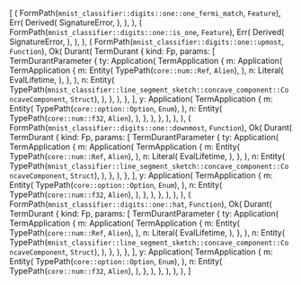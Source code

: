 [
    (
        FormPath(`mnist_classifier::digits::one::one_fermi_match`, `Feature`),
        Err(
            Derived(
                SignatureError,
            ),
        ),
    ),
    (
        FormPath(`mnist_classifier::digits::one::is_one`, `Feature`),
        Err(
            Derived(
                SignatureError,
            ),
        ),
    ),
    (
        FormPath(`mnist_classifier::digits::one::upmost`, `Function`),
        Ok(
            Durant(
                TermDurant {
                    kind: Fp,
                    params: [
                        TermDurantParameter {
                            ty: Application(
                                TermApplication {
                                    m: Application(
                                        TermApplication {
                                            m: Entity(
                                                TypePath(`core::num::Ref`, `Alien`),
                                            ),
                                            n: Literal(
                                                EvalLifetime,
                                            ),
                                        },
                                    ),
                                    n: Entity(
                                        TypePath(`mnist_classifier::line_segment_sketch::concave_component::ConcaveComponent`, `Struct`),
                                    ),
                                },
                            ),
                        },
                    ],
                    y: Application(
                        TermApplication {
                            m: Entity(
                                TypePath(`core::option::Option`, `Enum`),
                            ),
                            n: Entity(
                                TypePath(`core::num::f32`, `Alien`),
                            ),
                        },
                    ),
                },
            ),
        ),
    ),
    (
        FormPath(`mnist_classifier::digits::one::downmost`, `Function`),
        Ok(
            Durant(
                TermDurant {
                    kind: Fp,
                    params: [
                        TermDurantParameter {
                            ty: Application(
                                TermApplication {
                                    m: Application(
                                        TermApplication {
                                            m: Entity(
                                                TypePath(`core::num::Ref`, `Alien`),
                                            ),
                                            n: Literal(
                                                EvalLifetime,
                                            ),
                                        },
                                    ),
                                    n: Entity(
                                        TypePath(`mnist_classifier::line_segment_sketch::concave_component::ConcaveComponent`, `Struct`),
                                    ),
                                },
                            ),
                        },
                    ],
                    y: Application(
                        TermApplication {
                            m: Entity(
                                TypePath(`core::option::Option`, `Enum`),
                            ),
                            n: Entity(
                                TypePath(`core::num::f32`, `Alien`),
                            ),
                        },
                    ),
                },
            ),
        ),
    ),
    (
        FormPath(`mnist_classifier::digits::one::hat`, `Function`),
        Ok(
            Durant(
                TermDurant {
                    kind: Fp,
                    params: [
                        TermDurantParameter {
                            ty: Application(
                                TermApplication {
                                    m: Application(
                                        TermApplication {
                                            m: Entity(
                                                TypePath(`core::num::Ref`, `Alien`),
                                            ),
                                            n: Literal(
                                                EvalLifetime,
                                            ),
                                        },
                                    ),
                                    n: Entity(
                                        TypePath(`mnist_classifier::line_segment_sketch::concave_component::ConcaveComponent`, `Struct`),
                                    ),
                                },
                            ),
                        },
                    ],
                    y: Application(
                        TermApplication {
                            m: Entity(
                                TypePath(`core::option::Option`, `Enum`),
                            ),
                            n: Entity(
                                TypePath(`core::num::f32`, `Alien`),
                            ),
                        },
                    ),
                },
            ),
        ),
    ),
]